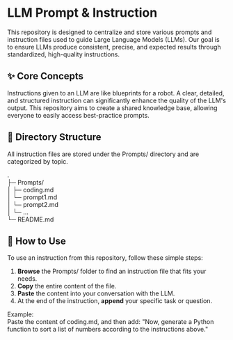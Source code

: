 # **LLM Prompt & Instruction**

This repository is designed to centralize and store various prompts and instruction files used to guide Large Language Models (LLMs). Our goal is to ensure LLMs produce consistent, precise, and expected results through standardized, high-quality instructions.

## **✨ Core Concepts**

Instructions given to an LLM are like blueprints for a robot. A clear, detailed, and structured instruction can significantly enhance the quality of the LLM's output. This repository aims to create a shared knowledge base, allowing everyone to easily access best-practice prompts.

## **📁 Directory Structure**

All instruction files are stored under the Prompts/ directory and are categorized by topic.

.  
├─ Prompts/  
│  ├─ coding.md  
│  └─ prompt1.md  
│  └─ prompt2.md  
│  └─ ...  
└─ README.md

## **🚀 How to Use**

To use an instruction from this repository, follow these simple steps:

1. **Browse** the Prompts/ folder to find an instruction file that fits your needs.  
2. **Copy** the entire content of the file.  
3. **Paste** the content into your conversation with the LLM.  
4. At the end of the instruction, **append** your specific task or question.

Example:  
Paste the content of coding.md, and then add: "Now, generate a Python function to sort a list of numbers according to the instructions above."
